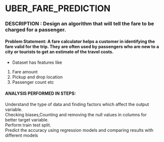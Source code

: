 # UBER_FARE_PREDICTION
### DESCRIPTION : Design an algorithm that will tell the fare to be charged for a passenger.
#### Problem Statement: A fare calculator helps a customer in identifying the fare valid for the trip. They are often used by passengers who are new to a city or tourists to get an estimate of the travel costs.
* Dataset has features like 
1. Fare amount
2. Pickup and drop location 
3. Passenger count etc
#### ANALYSIS PERFORMED IN STEPS:

Understand the type of data and finding factors which affect the output variable. <br  />
Checking biases,Counting and removing the null values in columns for better target variable. <br  />
Perform train test split. <br  />
Predict the accuracy using regression models and comparing results with different models <br  />
